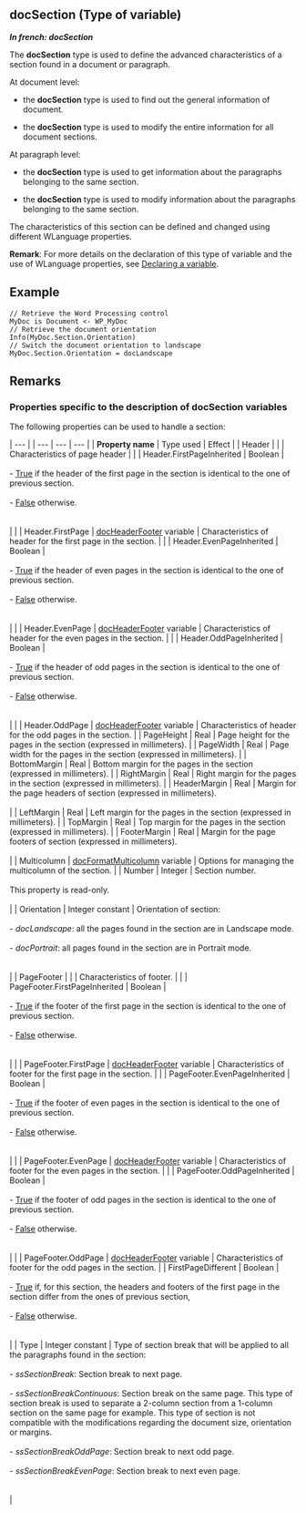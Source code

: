 


## docSection (Type of variable)

***In french: docSection***
				



<a name="XUse"></a>
<a name="Use"></a>
<a name="description"></a>
The **docSection** type is used to define the advanced characteristics of a section found in a document or paragraph. 

At document level: 

- the **docSection** type is used to find out the general information of document.

- the **docSection** type is used to modify the entire information for all document sections.




At paragraph level: 

- the **docSection** type is used to get information about the paragraphs belonging to the same section.

- the **docSection** type is used to modify information about the paragraphs belonging to the same section.




The characteristics of this section can be defined and changed using different WLanguage properties. 

**Remark**: For more details on the declaration of this type of variable and the use of WLanguage properties, see [Declaring a variable](../Motscles/1514032.md).


<a name="Example1"></a>
<a name="sample_code"></a>

## Example


```wl
// Retrieve the Word Processing control
MyDoc is Document <- WP_MyDoc
// Retrieve the document orientation
Info(MyDoc.Section.Orientation)
// Switch the document orientation to landscape
MyDoc.Section.Orientation = docLandscape
```





<a name="NOTE0"></a>

## Remarks
<a name="NOTE0_1"></a>


### Properties specific to the description of docSection variables
<a name="properties_specific_the_description_docsection_variables_ELTPARAGRAPHE000043"></a>

The following properties can be used to handle a section:

   | --- |
| --- | --- | --- |
| **Property name** | Type used | Effect |
| Header |   |   | Characteristics of page header |
|   | Header.FirstPageInherited | Boolean | <br><br>- <u><u><u><u>True</u></u></u></u> if the header of the first page in the section is identical to the one of previous section. <br><br>- <u><u><u><u>False</u></u></u></u> otherwise. <br><br><br> |
|   | Header.FirstPage | [docHeaderFooter](../WDLang1/1000022996.md) variable | Characteristics of header for the first page in the section. |
|   | Header.EvenPageInherited | Boolean | <br><br>- <u><u><u><u>True</u></u></u></u> if the header of even pages in the section is identical to the one of previous section. <br><br>- <u><u><u><u>False</u></u></u></u> otherwise. <br><br><br> |
|   | Header.EvenPage | [docHeaderFooter](../WDLang1/1000022996.md) variable | Characteristics of header for the even pages in the section. |
|   | Header.OddPageInherited | Boolean | <br><br>- <u><u><u><u>True</u></u></u></u> if the header of odd pages in the section is identical to the one of previous section. <br><br>- <u><u><u><u>False</u></u></u></u> otherwise. <br><br><br> |
|   | Header.OddPage | [docHeaderFooter](../WDLang1/1000022996.md) variable | Characteristics of header for the odd pages in the section. |
| PageHeight | Real | Page height for the pages in the section (expressed in millimeters). |
| PageWidth | Real | Page width for the pages in the section (expressed in millimeters). |
| BottomMargin | Real | Bottom margin for the pages in the section (expressed in millimeters). |
| RightMargin | Real | Right margin for the pages in the section (expressed in millimeters). |
| HeaderMargin | Real | Margin for the page headers of section (expressed in millimeters). <br><br> |
| LeftMargin | Real | Left margin for the pages in the section (expressed in millimeters). |
| TopMargin | Real | Top margin for the pages in the section (expressed in millimeters). |
| FooterMargin | Real | Margin for the page footers of section (expressed in millimeters). <br><br> |
| Multicolumn | [docFormatMulticolumn](../WDLang1/1000023580.md) variable | Options for managing the multicolumn of the section. |
| Number | Integer | Section number. <br><br>This property is read-only.  <br><br> |
| Orientation | Integer constant | Orientation of section: <br><br>- *docLandscape*: all the pages found in the section are in Landscape mode. <br><br>- *docPortrait*: all pages found in the section are in Portrait mode. <br><br><br> |
| PageFooter |   |   | Characteristics of footer. |
|   | PageFooter.FirstPageInherited | Boolean | <br><br>- <u><u><u><u>True</u></u></u></u> if the footer of the first page in the section is identical to the one of previous section.  <br><br>- <u><u><u><u>False</u></u></u></u> otherwise. <br><br><br> |
|   | PageFooter.FirstPage | [docHeaderFooter](../WDLang1/1000022996.md) variable | Characteristics of footer for the first page in the section. |
|   | PageFooter.EvenPageInherited | Boolean | <br><br>- <u><u><u><u>True</u></u></u></u> if the footer of even pages in the section is identical to the one of previous section. <br><br>- <u><u><u><u>False</u></u></u></u> otherwise. <br><br><br> |
|   | PageFooter.EvenPage | [docHeaderFooter](../WDLang1/1000022996.md) variable | Characteristics of footer for the even pages in the section. |
|   | PageFooter.OddPageInherited | Boolean | <br><br>- <u><u><u><u>True</u></u></u></u> if the footer of odd pages in the section is identical to the one of previous section. <br><br>- <u><u><u><u>False</u></u></u></u> otherwise. <br><br><br> |
|   |  PageFooter.OddPage | [docHeaderFooter](../WDLang1/1000022996.md) variable | Characteristics of footer for the odd pages in the section. |
| FirstPageDifferent | Boolean | <br><br>- <u><u><u><u>True</u></u></u></u> if, for this section, the headers and footers of the first page in the section differ from the ones of previous section,<br><br>- <u><u><u><u>False</u></u></u></u> otherwise. <br><br><br> |
| Type | Integer constant | Type of section break that will be applied to all the paragraphs found in the section: <br><br>- *ssSectionBreak*: Section break to next page.  <br><br>- *ssSectionBreakContinuous*: Section break on the same page. This type of section break is used to separate a 2-column section from a 1-column section on the same page for example. This type of section is not compatible with the modifications regarding the document size, orientation or margins. <br><br>- *ssSectionBreakOddPage*: Section break to next odd page. <br><br>- *ssSectionBreakEvenPage*: Section break to next even page. <br><br><br> |




